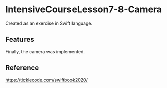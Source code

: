 # IntensiveCourseLesson7-8-Camera
Created as an exercise in Swift language.


## Features
Finally, the camera was implemented.
 
 
## Reference
https://ticklecode.com/swiftbook2020/
